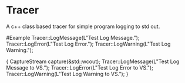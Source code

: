 # Tracer
A c++ class based tracer for simple program logging to std out.

#Example
Tracer::LogMessage(L"Test Log Message.");
Tracer::LogError(L"Test Log Error.");
Tracer::LogWarning(L"Test Log Warning.");

{
	CaptureStream<VSOutputDebugStreamBufW> capture(&std::wcout);
	Tracer::LogMessage(L"Test Log Message to VS.");
	Tracer::LogError(L"Test Log Error to VS.");
	Tracer::LogWarning(L"Test Log Warning to VS.");
}